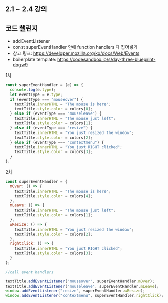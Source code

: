 ## 2.1 ~ 2.4 강의

## 코드 챌린지

- addEventListener
- const superEventHandler 안에 function handlers 다 집어넣기
- 참고 링크: https://developer.mozilla.org/ko/docs/Web/Events
- boilerplate template: https://codesandbox.io/s/day-three-blueprint-dogw9

1차
``` js
const superEventHandler = (e) => {
  console.log(e.type);
  let eventType = e.type;
  if (eventType === "mouseover") {
    textTitle.innerHTML = "The mouse is here";
    textTitle.style.color = colors[0];
  } else if (eventType === "mouseleave") {
    textTitle.innerHTML = "The mouse just left";
    textTitle.style.color = colors[1];
  } else if (eventType === "resize") {
    textTitle.innerHTML = "You just resized the window";
    textTitle.style.color = colors[2];
  } else if (eventType === "contextmenu") {
    textTitle.innerHTML = "You just RIGHT clicked";
    textTitle.style.color = colors[3];
  }
};

```

2차
```js
const superEventHandler = {
  mOver: () => {
    textTitle.innerHTML = "The mouse is here";
    textTitle.style.color = colors[4];
  },
  mLeave: () => {
    textTitle.innerHTML = "The mouse just left";
    textTitle.style.color = colors[1];
  },
  wResize: () => {
    textTitle.innerHTML = "You just resized the window";
    textTitle.style.color = colors[2];
  },
  rightClick: () => {
    textTitle.innerHTML = "You just RIGHT clicked";
    textTitle.style.color = colors[3];
  }
};

//call event handlers

textTitle.addEventListener("mouseover", superEventHandler.mOver);
textTitle.addEventListener("mouseleave", superEventHandler.mLeave);
window.addEventListener("resize", superEventHandler.wResize);
window.addEventListener("contextmenu", superEventHandler.rightClick);

```
